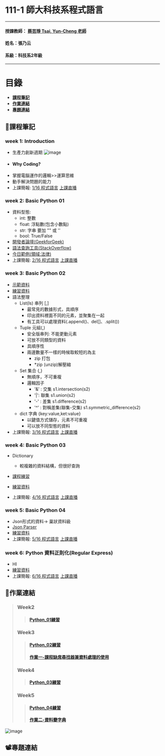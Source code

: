 # 111-1 師大科技系程式語言
***
 #### 授課教師： [蔡芸琤 Tsai, Yun-Cheng 老師](https://github.com/pecu?tab=repositories)
 #### 姓名：張乃云
 #### 系級：科技系2年級
***
# 目錄  

+ [**課程筆記**](https://github.com/41071119H-Irene/PL#pencil%E8%AA%B2%E7%A8%8B%E7%AD%86%E8%A8%98)
+ [**作業連結**](https://github.com/41071119H-Irene/PL#%E4%BD%9C%E6%A5%AD%E9%80%A3%E7%B5%90)
+ [**專題連結**](https://github.com/41071119H-Irene/PL#%EF%B8%8F%E5%B0%88%E9%A1%8C%E9%80%A3%E7%B5%90)

## :pencil:課程筆記
### week 1: Introduction
 * 生產力創新週期
 ![image](https://user-images.githubusercontent.com/112916890/190286800-1c6c537f-3b8c-494e-ac89-fd8eec616966.png)
 *  #### Why Coding?
   * 掌握電腦運作的邏輯>>運算思維
   * 動手解決問題的能力
 * 上課簡報: [1/16 程式語言](https://docs.google.com/presentation/d/e/2PACX-1vS_11f3KIeNeqmInAKfHaDzOTxK_ff05aI3H3hanLX1qI6Z8iHhbOfqEUgl3Gzx3s1pYtjIZcdzECSP/pub?start=false&loop=false&delayms=3000&slide=id.p)  [上課直播](https://www.youtube.com/watch?v=LiPvUoV-Dy4&feature=youtu.be)
 
### week 2: Basic Python 01
 * 資料型態:
   * int: 整數
   * float: 浮點數(包含小數點)
   * str: 字串 要加 "" 或 ''
   * bool: True/False
 * [開發者論壇(GeekforGeek)](https://www.geeksforgeeks.org/python-programming-language/)
 * [語法查詢工具(StackOverflow)](https://stackoverflow.co/)
 * [今日範例(領域:法律)](https://github.com/pecu/LawTech/tree/main/Learning-Materials/C1_Python_%E5%9F%BA%E7%A4%8E_01)
 * 上課簡報: [2/16 程式語言](https://docs.google.com/presentation/d/e/2PACX-1vQa2_6HxpBPDUjViqvd82AqQfnywwWwETU60fLexCe7ADD8A7kHkpGjkmO6kCSYyw-AFrSCfG3THXiA/pub?start=false&loop=false&delayms=3000&slide=id.p)  [上課直播](https://moodle3.ntnu.edu.tw/mod/page/view.php?id=502948)
 
 ### week 3: Basic Python 02
 * [示範資料](https://github.com/pecu/PL/blob/main/Python02.ipynb)
 * [練習資料](https://github.com/pecu/LawTech/tree/main/Learning-Materials/C1_Python_%E5%9F%BA%E7%A4%8E_02)
 * 語法整理
    * List(ls) 串列 [,]
        * 最常見的數據形式，具順序
        * 印出資料裡面不同的元素，並聚集在一起
        * 有工具可以處理資料(.append()、del[]、.split())
    * Tuple 元組(,)
        * 安全版串列: 不能更動元素
        * 可放不同類型的資料
        * 具順序性
        * 兩邊數量不一樣的時候取較短的為主
           * zip 打包
           * *zip (unzip)解壓縮
    * Set 集合 {,}
        * 無順序，不可重複
        * 邏輯因子
           * '&' : 交集 s1.intersection(s2)
           * '|': 聯集 s1.union(s2)
           * '-' : 差集 s1.difference(s2)
           * '^' : 對稱差集(聯集-交集) s1.symmetric_difference(s2)
    * dict 字典 {key:value,ket:value}
        * 以鍵值方式儲存，元素不可重複
        * 可以放不同型態的資料
 * 上課簡報: [3/16 程式語言](https://docs.google.com/presentation/d/e/2PACX-1vSAw9A5Eu_lHKzShkG8CacnBGk4xauhztCRro8AaxmllMd-gGR3iZpgeV2q8Yz4Fm7CRgfW7fmZSnTJ/pub?start=false&loop=false&delayms=3000&slide=id.p)  [上課直播](https://moodle3.ntnu.edu.tw/mod/page/view.php?id=508174)
 
 ### week 4: Basic Python 03
 * Dictionary
    * 較複雜的資料結構，但很好查詢
 * [課程練習](https://github.com/41071119H-Irene/PL/blob/main/Week4_Python_03.ipynb)
 * [練習資料](https://github.com/pecu/LawTech/tree/main/Learning-Materials/C2_Python_%E5%9F%BA%E7%A4%8E_03%2604)
 
  * 上課簡報: [4/16 程式語言](https://docs.google.com/presentation/d/e/2PACX-1vRR3pc8mhMsa4xByYW6vKqtJiJCsAaeLLCvmRVf3RquXZDwY3yk0H9vcF3CGwkVh5ypqe5Yto0-E88d/pub?start=false&loop=false&delayms=3000&slide=id.p)  [上課直播](https://moodle3.ntnu.edu.tw/mod/page/view.php?id=512297)

### week 5: Basic Python 04
 * Json形式的資料-> 巢狀資料級
 * [Json Parser](http://json.parser.online.fr/)
 * [練習資料](https://github.com/pecu/PL/blob/main/Python03.ipynb)
 * 上課簡報: [5/16 程式語言](https://docs.google.com/presentation/d/e/2PACX-1vRB9etAYcIULZFrawJ1_e1g_0jHvTSZMIBxzCbGMVSwaO92n-lf-T-4Ye9U6M0r25hqugHUI8smMPOZ/pub?start=false&loop=false&delayms=3000&slide=id.p)  [上課直播](https://moodle3.ntnu.edu.tw/mod/page/view.php?id=516152)

### week 6: Python 資料正則化(Regular Express)
 * HI
 * [練習資料]()
 * 上課簡報: [6/16 程式語言](https://docs.google.com/presentation/d/e/2PACX-1vSKqly4jm5pdKscVPAGZvHkc-bfGa3X0P5SYGTIv0HoOTLfV94L7UVWcWnchhdRUTTsEYVqlyQ0wi23/pub?start=false&loop=false&delayms=3000&slide=id.p)  [上課直播]()
  
  
## 🙌作業連結
> ### Week2
>> #### [Python_01練習](https://github.com/41071119H-Irene/PL/blob/main/Week2_python_01.ipynb)
> ### Week3
>> #### [Python_02練習](https://github.com/41071119H-Irene/PL/blob/main/Week3_python_02.ipynb)
>> #### [作業一-課程缺席尋找器兼資料處理的使用](https://github.com/41071119H-Irene/PL/blob/main/Week3_Homework_01.ipynb)
> ### Week4
>> #### [Python_03練習](https://github.com/41071119H-Irene/PL/blob/main/Week4_Python_03.ipynb)
> ### Week5
>> #### [Python_04練習](https://github.com/41071119H-Irene/PL/blob/main/Week5_Python04.ipynb)
>> #### [作業二-資料變字典](https://github.com/41071119H-Irene/PL/blob/main/Week5_Python04.ipynb)
![image](https://user-images.githubusercontent.com/112916890/194536316-8fa28301-3333-4ed0-96dd-530618f1e921.png)

## 📽️專題連結
